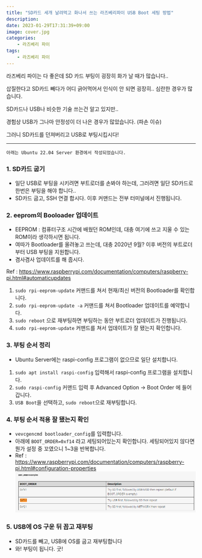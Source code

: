 ```yaml
---
title: "SD카드 세개 날려먹고 화나서 쓰는 라즈베리파이 USB Boot 세팅 방법"
description: 
date: 2023-01-29T17:31:39+09:00
image: cover.jpg
categories:
    - 라즈베리 파이
tags:
    - 라즈베리 파이
---
```


라즈베리 파이는 다 좋은데 SD 카드 부팅이 굉장히 화가 날 때가 많습니다..

삽질한다고 SD카드 빼다가 어디 긁어먹어서 인식이 안 되면 굉장히.. 심란한 경우가 많습니다.

SD카드나 USB나 비슷한 기술 쓰는건 알고 있지만.. 

경험상 USB가 그나마 안정성이 더 나은 경우가 많았습니다. (파손 이슈)

그러니 SD카드를 던져버리고 USB로 부팅시킵시다!

---

`아래는 Ubuntu 22.04 Server 환경에서 작성되었습니다.`

### 1. SD카드 굽기

* 일단 USB로 부팅을 시키려면 부트로더를 손봐야 하는데, 그러려면 일단 SD카드로 한번은 부팅을 해야 합니다..
* SD카드 굽고, SSH 연결 합시다. 이후 커맨드는 전부 터미널에서 진행됩니다.

### 2. eeprom의 Booloader 업데이트

* EEPROM : 컴퓨터구조 시간에 배웠던 ROM인데, 대충 여기에 쓰고 지울 수 있는 ROM이라 생각하시면 됩니다.
* 여따가 Bootloader를 올려놓고 쓰는데, 대충 2020년 9월? 이후 버전의 부트로더부터 USB 부팅을 지원합니다.
* 겸사겸사 업데이트를 해 줍시다.

Ref : https://www.raspberrypi.com/documentation/computers/raspberry-pi.html#automaticupdates

1. `sudo rpi-eeprom-update` 커맨드를 쳐서 현재/최신 버전의 Bootloader를 확인합니다.
2. `sudo rpi-eeprom-update -a` 커맨드를 쳐서 Bootloader 업데이트를 예약합니다.
3. `sudo reboot` 으로 재부팅하면 부팅하는 동안 부트로더 업데이트가 진행됩니다.
4. `sudo rpi-eeprom-update` 커맨드를 쳐서 업데이트가 잘 됐는지 확인합니다.


### 3. 부팅 순서 정리

* Ubuntu Server에는 raspi-config 프로그램이 없으므로 일단 설치합니다.

1. `sudo apt install raspi-config` 입력해서 raspi-config 프로그램을 설치합니다.
2. `sudo raspi-config` 커맨드 입력 후 Advanced Option -> Boot Order 에 들어갑니다.
3. `USB Boot`을 선택하고, `sudo reboot`으로 재부팅합니다.

### 4. 부팅 순서 적용 잘 됐는지 확인

* `vevcgencmd bootloader_config`를 입력합니다.
* 아래에 `BOOT_ORDER=0xf14` 라고 세팅되어있는지 확인합니다. 세팅되어있지 않다면 뭔가 설정 중 꼬였으니 1~3을 반복합니다.
* Ref : https://www.raspberrypi.com/documentation/computers/raspberry-pi.html#configuration-properties
![](2023-01-29-18-07-12.png)

### 5. USB에 OS 구운 뒤 꼽고 재부팅

* SD카드를 빼고, USB에 OS를 굽고 재부팅합니다
* 와! 부팅이 됩니다. 굿!